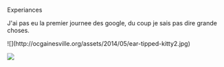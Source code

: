 
Experiances 
<P style color:blue>
  J'ai pas eu la premier journee des google, du coup je sais pas dire grande choses.
</p>
![](http://ocgainesville.org/assets/2014/05/ear-tipped-kitty2.jpg)

![](https://media.giphy.com/media/13gvXfEVlxQjDO/giphy.gif)

